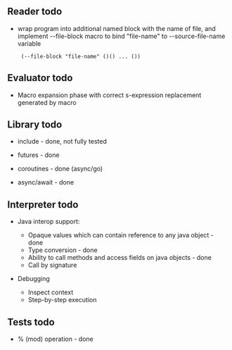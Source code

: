 Reader todo
-----------
 
 - wrap program into additional named block with the name of file, and implement --file-block macro to
   bind "file-name" to --source-file-name variable

        (--file-block "file-name" ()() ... ())
 
Evaluator todo
--------------
 
 - Macro expansion phase with correct s-expression replacement generated by macro

Library todo
------------

 - include - done, not fully tested
 
 - futures - done
 - coroutines - done (async/go)
 - async/await - done

Interpreter todo
----------------
 - Java interop support:
    - Opaque values which can contain reference to any java object - done
    - Type conversion                                              - done
    - Ability to call methods and access fields on java objects    - done 
    - Call by signature
    
 - Debugging
    - Inspect context
    - Step-by-step execution
 
Tests todo
----------
 - % (mod) operation - done